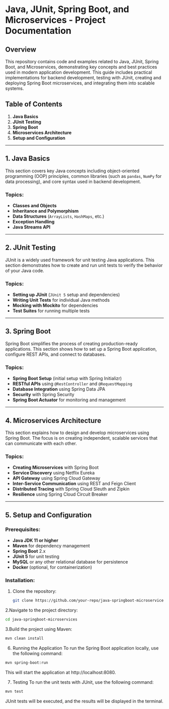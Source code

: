 # Java, JUnit, Spring Boot, and Microservices - Project Documentation

## Overview

This repository contains code and examples related to Java, JUnit, Spring Boot, and Microservices, demonstrating key concepts and best practices used in modern application development. This guide includes practical implementations for backend development, testing with JUnit, creating and deploying Spring Boot microservices, and integrating them into scalable systems.

## Table of Contents

1. **Java Basics**
2. **JUnit Testing**
3. **Spring Boot**
4. **Microservices Architecture**
5. **Setup and Configuration**


---

## 1. Java Basics

This section covers key Java concepts including object-oriented programming (OOP) principles, common libraries (such as `pandas`, `NumPy` for data processing), and core syntax used in backend development.

### Topics:
- **Classes and Objects**
- **Inheritance and Polymorphism**
- **Data Structures** (`ArrayLists`, `HashMaps`, etc.)
- **Exception Handling**
- **Java Streams API**

---

## 2. JUnit Testing

JUnit is a widely used framework for unit testing Java applications. This section demonstrates how to create and run unit tests to verify the behavior of your Java code.

### Topics:
- **Setting up JUnit** (`JUnit 5` setup and dependencies)
- **Writing Unit Tests** for individual Java methods
- **Mocking with Mockito** for dependencies
- **Test Suites** for running multiple tests

---

## 3. Spring Boot

Spring Boot simplifies the process of creating production-ready applications. This section shows how to set up a Spring Boot application, configure REST APIs, and connect to databases.

### Topics:
- **Spring Boot Setup** (initial setup with Spring Initializr)
- **RESTful APIs** using `@RestController` and `@RequestMapping`
- **Database Integration** using Spring Data JPA
- **Security** with Spring Security
- **Spring Boot Actuator** for monitoring and management

---

## 4. Microservices Architecture

This section explains how to design and develop microservices using Spring Boot. The focus is on creating independent, scalable services that can communicate with each other.

### Topics:
- **Creating Microservices** with Spring Boot
- **Service Discovery** using Netflix Eureka
- **API Gateway** using Spring Cloud Gateway
- **Inter-Service Communication** using REST and Feign Client
- **Distributed Tracing** with Spring Cloud Sleuth and Zipkin
- **Resilience** using Spring Cloud Circuit Breaker

---

## 5. Setup and Configuration

### Prerequisites:
- **Java JDK 11 or higher**
- **Maven** for dependency management
- **Spring Boot** 2.x
- **JUnit 5** for unit testing
- **MySQL** or any other relational database for persistence
- **Docker** (optional, for containerization)

### Installation:
1. Clone the repository:
   ```bash
   git clone https://github.com/your-repo/java-springboot-microservices.git
2.Navigate to the project directory:
  ```bash
  cd java-springboot-microservices
```
3.Build the project using Maven:
   ```bash
   mvn clean install
```
6. Running the Application
To run the Spring Boot application locally, use the following command:
```bash
mvn spring-boot:run
```
This will start the application at http://localhost:8080.

7. Testing
To run the unit tests with JUnit, use the following command:
```bash
mvn test
```
JUnit tests will be executed, and the results will be displayed in the terminal.


  
